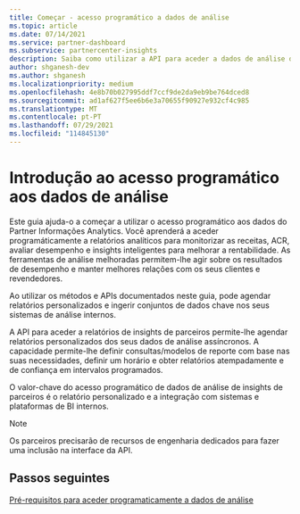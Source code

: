 ```yaml
---
title: Começar - acesso programático a dados de análise
ms.topic: article
ms.date: 07/14/2021
ms.service: partner-dashboard
ms.subservice: partnercenter-insights
description: Saiba como utilizar a API para aceder a dados de análise de insights de parceiros.
author: shganesh-dev
ms.author: shganesh
ms.localizationpriority: medium
ms.openlocfilehash: 4e8b70b027995ddf7ccf9de2da9eb9be764dced8
ms.sourcegitcommit: ad1af627f5ee6b6e3a70655f90927e932cf4c985
ms.translationtype: MT
ms.contentlocale: pt-PT
ms.lasthandoff: 07/29/2021
ms.locfileid: "114845130"
---
```

# <a name="get-started-with-programmatic-access-to-analytics-data"></a>Introdução ao acesso programático aos dados de análise

Este guia ajuda-o a começar a utilizar o acesso programático aos dados do Partner Informações Analytics. Você aprenderá a aceder programáticamente a relatórios analíticos para monitorizar as receitas, ACR, avaliar desempenho e insights inteligentes para melhorar a rentabilidade. As ferramentas de análise melhoradas permitem-lhe agir sobre os resultados de desempenho e manter melhores relações com os seus clientes e revendedores.  

Ao utilizar os métodos e APIs documentados neste guia, pode agendar relatórios personalizados e ingerir conjuntos de dados chave nos seus sistemas de análise internos.

A API para aceder a relatórios de insights de parceiros permite-lhe agendar relatórios personalizados dos seus dados de análise assíncronos. A capacidade permite-lhe definir consultas/modelos de reporte com base nas suas necessidades, definir um horário e obter relatórios atempadamente e de confiança em intervalos programados.

O valor-chave do acesso programático de dados de análise de insights de parceiros é o relatório personalizado e a integração com sistemas e plataformas de BI internos.

> [!NOTE]
> Os parceiros precisarão de recursos de engenharia dedicados para fazer uma inclusão na interface da API.

## <a name="next-steps"></a>Passos seguintes

[Pré-requisitos para aceder programaticamente a dados de análise](insights-programmatic-prerequisites.md)
